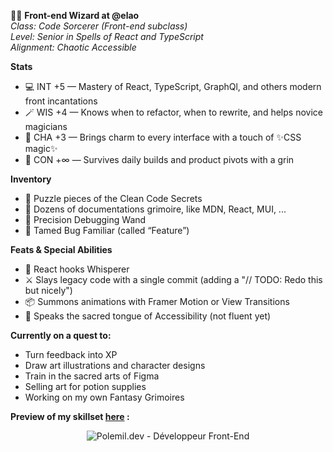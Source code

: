 <!--
**Le-Polemil/Le-Polemil** is a ✨ _special_ ✨ repository because its `README.md` (this file) appears on your GitHub profile.

Here are some ideas to get you started:

- 🔭 I’m currently working on ...
- 🌱 I’m currently learning ...
- 👯 I’m looking to collaborate on ...
- 🤔 I’m looking for help with ...
- 💬 Ask me about ...
- 📫 How to reach me: ...
- 😄 Pronouns: ...
- ⚡ Fun fact: ...
-->

🧙‍♂️ **Front-end Wizard at @elao**  
*Class: Code Sorcerer (Front-end subclass)*  
*Level: Senior in Spells of React and TypeScript*  
*Alignment: Chaotic Accessible*  

**Stats**  
- 💻 INT +5 — Mastery of React, TypeScript, GraphQl, and others modern front incantations  
- 🪄 WIS +4 — Knows when to refactor, when to rewrite, and helps novice magicians
- 🎨 CHA +3 — Brings charm to every interface with a touch of ✨CSS magic✨ 
- 🧠 CON +∞ — Survives daily builds and product pivots with a grin  

**Inventory**  
- 🧩 Puzzle pieces of the Clean Code Secrets  
- 📘 Dozens of documentations grimoire, like MDN, React, MUI, ...
- 🎯 Precision Debugging Wand  
- 🐛 Tamed Bug Familiar (called “Feature”)  

**Feats & Special Abilities**  
- 🔁 React hooks Whisperer  
- ⚔️ Slays legacy code with a single commit (adding a "// TODO: Redo this but nicely")
- 📦 Summons animations with Framer Motion or View Transitions
- 🔐 Speaks the sacred tongue of Accessibility (not fluent yet)

**Currently on a quest to:**  
- Turn feedback into XP 
- Draw art illustrations and character designs  
- Train in the sacred arts of Figma  
- Selling art for potion supplies  
- Working on my own Fantasy Grimoires

**Preview of my skillset [here](https://polemil.dev) :**
<p align="center">
  <img src="https://media.discordapp.net/attachments/795025538913140806/1399345984680493137/Copie_de_Banniere_Polemil.png?ex=6888aa01&is=68875881&hm=e59d5e1f03e55a42f01d51dc6a3f8f61e74cdd91c9da2e5b4fa3f6688e66046e&=&format=webp&quality=lossless&width=2928&height=732" alt="Polemil.dev - Développeur Front-End" />
</p>
